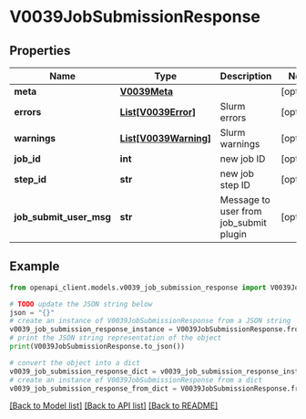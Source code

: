 # V0039JobSubmissionResponse


## Properties

Name | Type | Description | Notes
------------ | ------------- | ------------- | -------------
**meta** | [**V0039Meta**](V0039Meta.md) |  | [optional] 
**errors** | [**List[V0039Error]**](V0039Error.md) | Slurm errors | [optional] 
**warnings** | [**List[V0039Warning]**](V0039Warning.md) | Slurm warnings | [optional] 
**job_id** | **int** | new job ID | [optional] 
**step_id** | **str** | new job step ID | [optional] 
**job_submit_user_msg** | **str** | Message to user from job_submit plugin | [optional] 

## Example

```python
from openapi_client.models.v0039_job_submission_response import V0039JobSubmissionResponse

# TODO update the JSON string below
json = "{}"
# create an instance of V0039JobSubmissionResponse from a JSON string
v0039_job_submission_response_instance = V0039JobSubmissionResponse.from_json(json)
# print the JSON string representation of the object
print(V0039JobSubmissionResponse.to_json())

# convert the object into a dict
v0039_job_submission_response_dict = v0039_job_submission_response_instance.to_dict()
# create an instance of V0039JobSubmissionResponse from a dict
v0039_job_submission_response_from_dict = V0039JobSubmissionResponse.from_dict(v0039_job_submission_response_dict)
```
[[Back to Model list]](../README.md#documentation-for-models) [[Back to API list]](../README.md#documentation-for-api-endpoints) [[Back to README]](../README.md)


